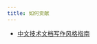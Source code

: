 ```yaml
---
title: 如何贡献
---
```


- [中文技术文档写作风格指南](https://zh-style-guide.readthedocs.io/zh-cn/latest/index.html)
